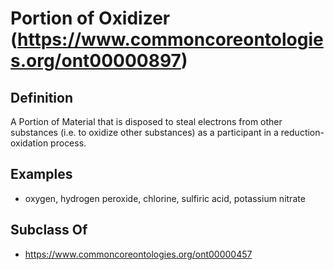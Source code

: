 # Portion of Oxidizer (https://www.commoncoreontologies.org/ont00000897)

## Definition
A Portion of Material that is disposed to steal electrons from other substances (i.e. to oxidize other substances) as a participant in a reduction-oxidation process.

## Examples
- oxygen, hydrogen peroxide, chlorine, sulfiric acid, potassium nitrate

## Subclass Of
- https://www.commoncoreontologies.org/ont00000457

